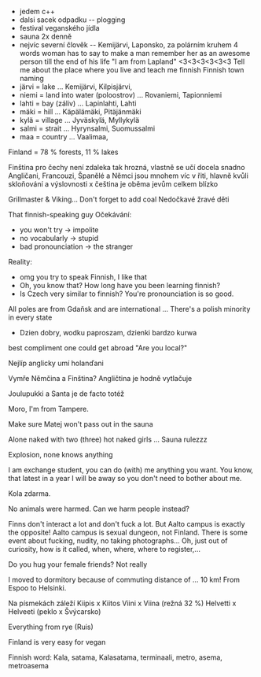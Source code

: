 - jedem c++
- dalsi sacek odpadku -- plogging
- festival veganského jídla
- sauna 2x denně
- nejvíc severní člověk -- Kemijärvi, Laponsko, za polárním kruhem
4 words woman has to say to make a man remember her as an awesome person till the end of his life
"I am from Lapland"
<3<3<3<3<3<3
Tell me about the place where you live and teach me finnish
Finnish town naming
- järvi = lake ... Kemijärvi, Kilpisjärvi, 
- niemi = land into water (poloostrov) ... Rovaniemi, Tapionniemi
- lahti = bay (záliv) ... Lapinlahti, Lahti
- mäki = hill ... Käpälämäki, Pitäjänmäki
- kylä = village ... Jyväskylä, Myllykylä
- salmi = strait ... Hyrynsalmi, Suomussalmi
- maa = country ... Vaalimaa,

Finland = 78 % forests, 11 % lakes

Finština pro čechy není zdaleka tak hrozná, vlastně se učí docela snadno
Angličani, Francouzi, Španělé a Němci jsou mnohem víc v řiti, hlavně kvůli 
skloňování a výslovnosti x čeština je oběma jevům celkem blízko

Grillmaster & Viking... 
Don't forget to add coal
Nedočkavé žravé děti

That finnish-speaking guy
Očekávání: 
- you won't try -> impolite
- no vocabularly -> stupid
- bad pronounciation -> the stranger

Reality:
- omg you try to speak Finnish, I like that
- Oh, you know that? How long have you been learning finnish?
- Is Czech very similar to finnish? You're pronounciation is so good.

All poles are from Gdaňsk and are international ... There's a polish minority in every state
- Dzien dobry, wodku paproszam, dzienki bardzo kurwa

best compliment one could get abroad
"Are you local?" 

Nejlíp anglicky umí holanďani

Vymře Němčina a Finština? Angličtina je hodně vytlačuje

Joulupukki a Santa je de facto totéž

Moro, I'm from Tampere.

Make sure Matej won't pass out in the sauna

Alone naked with two (three) hot naked girls ... Sauna rulezzz

Explosion, none knows anything

I am exchange student, you can do (with) me anything you want. You know, that latest in a year I will be away so you don't need to bother about me.

Kola zdarma.

No animals were harmed. 
Can we harm people instead?

Finns don't interact a lot and don't fuck a lot.
But Aalto campus is exactly the opposite!
Aalto campus is sexual dungeon, not Finland. There is some event about fucking, nudity, no taking photographs... 
Oh, just out of curiosity, how is it called, when, where, where to register,...

Do you hug your female friends? 
Not really

I moved to dormitory because of commuting distance of ... 10 km! From Espoo to Helsinki.

Na písmekách záleží
Kiipis x Kiitos
Viini x Viina (režná 32 %)
Helvetti x Helveeti (peklo x Švýcarsko)



Everything from rye (Ruis)

Finland is very easy for vegan

Finnish word: Kala, satama, Kalasatama, terminaali, metro, asema, metroasema
